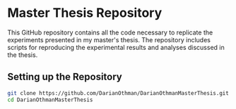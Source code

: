 # Master Thesis Repository

This GitHub repository contains all the code necessary to replicate the experiments presented in my master's thesis. The repository includes scripts for reproducing the experimental results and analyses discussed in the thesis.

## Setting up the Repository

   ```bash
   git clone https://github.com/DarianOthman/DarianOthmanMasterThesis.git
   cd DarianOthmanMasterThesis
   ```
